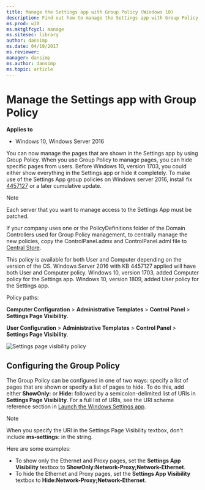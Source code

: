 ```yaml
---
title: Manage the Settings app with Group Policy (Windows 10)
description: Find out how to manage the Settings app with Group Policy so you can hide specific pages from users.
ms.prod: w10
ms.mktglfcycl: manage
ms.sitesec: library
author: dansimp
ms.date: 04/19/2017
ms.reviewer: 
manager: dansimp
ms.author: dansimp
ms.topic: article
---
```


# Manage the Settings app with Group Policy


**Applies to**

-   Windows 10, Windows Server 2016

You can now manage the pages that are shown in the Settings app by using Group Policy. When you use Group Policy to manage pages, you can hide specific pages from users. Before Windows 10, version 1703, you could either show everything in the Settings app or hide it completely.
To make use of the Settings App group policies on Windows server 2016, install fix [4457127](https://support.microsoft.com/help/4457127/windows-10-update-kb4457127) or a later cumulative update. 

>[!Note]
>Each server that you want to manage access to the Settings App must be patched.

If your company uses one or the PolicyDefinitions folder of the Domain Controllers used for Group Policy management, to centrally manage the new policies, copy the ControlPanel.admx and ControlPanel.adml file to [Central Store](https://support.microsoft.com/help/3087759/how-to-create-and-manage-the-central-store-for-group-policy-administra).

This policy is available for both User and Computer depending on the version of the OS. Windows Server 2016 with KB 4457127 applied will have both User and Computer policy. Windows 10, version 1703, added Computer policy for the Settings app. Windows 10, version 1809, added User policy for the Settings app.

Policy paths:

**Computer Configuration** > **Administrative Templates** > **Control Panel** > **Settings Page Visibility**.

**User Configuration** > **Administrative Templates** > **Control Panel** > **Settings Page Visibility**.

![Settings page visibility policy](images/settings-page-visibility-gp.png)

## Configuring the Group Policy

The Group Policy can be configured in one of two ways: specify a list of pages that are shown or specify a list of pages to hide. To do this, add either **ShowOnly:** or **Hide:** followed by a semicolon-delimited list of URIs in **Settings Page Visibility**. For a full list of URIs, see the URI scheme reference section in [Launch the Windows Settings app](https://docs.microsoft.com/windows/uwp/launch-resume/launch-settings-app#ms-settings-uri-scheme-reference). 

>[!NOTE]
> When you specify the URI in the Settings Page Visibility textbox, don't include **ms-settings:** in the string.

Here are some examples:

- To show only the Ethernet and Proxy pages, set the **Settings App Visibility** textbox to **ShowOnly:Network-Proxy;Network-Ethernet**.
- To hide the Ethernet and Proxy pages, set the **Settings App Visibility** textbox to **Hide:Network-Proxy;Network-Ethernet**.


